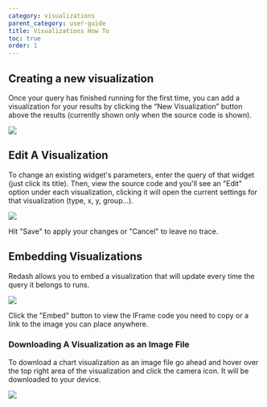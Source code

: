 ```yaml
---
category: visualizations
parent_category: user-guide
title: Visualizations How To
toc: true
order: 1
---
```


## Creating a new visualization

Once your query has finished running for the first time, you can add a
visualization for your results by clicking the “New Visualization” button
above the results (currently shown only when the source code is shown).

![](/assets/images/docs/gifs/visualization/new_viz.gif)

## Edit A Visualization

To change an existing widget's parameters, enter the query of that widget
(just click its title). Then, view the source code and you'll see an "Edit"
option under each visualization, clicking it will open the current settings
for that visualization (type, x, y, group...).

![](/assets/images/docs/gitbook/visualization_examples/edit_viz.png)

Hit "Save" to apply your changes or "Cancel" to leave no trace.

## Embedding Visualizations

Redash allows you to embed a visualization that will update every time the
query it belongs to runs.

![](/assets/images/docs/gitbook/embed_viz.png)

Click the "Embed" button to view the IFrame code you need to copy or a link to
the image you can place anywhere.

### Downloading A Visualization as an Image File

To download a chart visualization as an image file go ahead and hover over the top
right area of the visualization and click the camera icon. It will be
downloaded to your device.

![](/assets/images/docs/gitbook/download_viz.png)

